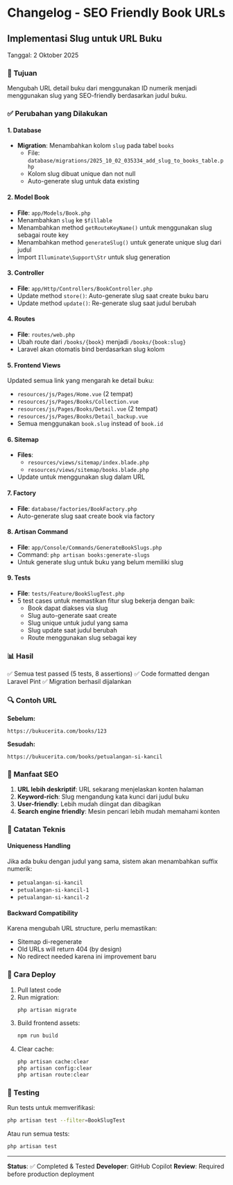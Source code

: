 # Changelog - SEO Friendly Book URLs

## Implementasi Slug untuk URL Buku

Tanggal: 2 Oktober 2025

### 🎯 Tujuan
Mengubah URL detail buku dari menggunakan ID numerik menjadi menggunakan slug yang SEO-friendly berdasarkan judul buku.

### ✅ Perubahan yang Dilakukan

#### 1. Database
- **Migration**: Menambahkan kolom `slug` pada tabel `books`
  - File: `database/migrations/2025_10_02_035334_add_slug_to_books_table.php`
  - Kolom slug dibuat unique dan not null
  - Auto-generate slug untuk data existing

#### 2. Model Book
- **File**: `app/Models/Book.php`
- Menambahkan `slug` ke `$fillable`
- Menambahkan method `getRouteKeyName()` untuk menggunakan slug sebagai route key
- Menambahkan method `generateSlug()` untuk generate unique slug dari judul
- Import `Illuminate\Support\Str` untuk slug generation

#### 3. Controller
- **File**: `app/Http/Controllers/BookController.php`
- Update method `store()`: Auto-generate slug saat create buku baru
- Update method `update()`: Re-generate slug saat judul berubah

#### 4. Routes
- **File**: `routes/web.php`
- Ubah route dari `/books/{book}` menjadi `/books/{book:slug}`
- Laravel akan otomatis bind berdasarkan slug kolom

#### 5. Frontend Views
Updated semua link yang mengarah ke detail buku:
- `resources/js/Pages/Home.vue` (2 tempat)
- `resources/js/Pages/Books/Collection.vue`
- `resources/js/Pages/Books/Detail.vue` (2 tempat)
- `resources/js/Pages/Books/Detail_backup.vue`
- Semua menggunakan `book.slug` instead of `book.id`

#### 6. Sitemap
- **Files**: 
  - `resources/views/sitemap/index.blade.php`
  - `resources/views/sitemap/books.blade.php`
- Update untuk menggunakan slug dalam URL

#### 7. Factory
- **File**: `database/factories/BookFactory.php`
- Auto-generate slug saat create book via factory

#### 8. Artisan Command
- **File**: `app/Console/Commands/GenerateBookSlugs.php`
- Command: `php artisan books:generate-slugs`
- Untuk generate slug untuk buku yang belum memiliki slug

#### 9. Tests
- **File**: `tests/Feature/BookSlugTest.php`
- 5 test cases untuk memastikan fitur slug bekerja dengan baik:
  - Book dapat diakses via slug
  - Slug auto-generate saat create
  - Slug unique untuk judul yang sama
  - Slug update saat judul berubah
  - Route menggunakan slug sebagai key

### 📊 Hasil
✅ Semua test passed (5 tests, 8 assertions)
✅ Code formatted dengan Laravel Pint
✅ Migration berhasil dijalankan

### 🔍 Contoh URL

**Sebelum:**
```
https://bukucerita.com/books/123
```

**Sesudah:**
```
https://bukucerita.com/books/petualangan-si-kancil
```

### 🚀 Manfaat SEO
1. **URL lebih deskriptif**: URL sekarang menjelaskan konten halaman
2. **Keyword-rich**: Slug mengandung kata kunci dari judul buku
3. **User-friendly**: Lebih mudah diingat dan dibagikan
4. **Search engine friendly**: Mesin pencari lebih mudah memahami konten

### 📝 Catatan Teknis

#### Uniqueness Handling
Jika ada buku dengan judul yang sama, sistem akan menambahkan suffix numerik:
- `petualangan-si-kancil`
- `petualangan-si-kancil-1`
- `petualangan-si-kancil-2`

#### Backward Compatibility
Karena mengubah URL structure, perlu memastikan:
- Sitemap di-regenerate
- Old URLs will return 404 (by design)
- No redirect needed karena ini improvement baru

### 🔧 Cara Deploy

1. Pull latest code
2. Run migration:
   ```bash
   php artisan migrate
   ```
3. Build frontend assets:
   ```bash
   npm run build
   ```
4. Clear cache:
   ```bash
   php artisan cache:clear
   php artisan config:clear
   php artisan route:clear
   ```

### 🧪 Testing

Run tests untuk memverifikasi:
```bash
php artisan test --filter=BookSlugTest
```

Atau run semua tests:
```bash
php artisan test
```

---

**Status**: ✅ Completed & Tested
**Developer**: GitHub Copilot
**Review**: Required before production deployment
